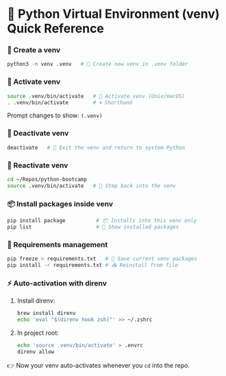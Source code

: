 
# 🐍 Python Virtual Environment (venv) Quick Reference  

### 🌱 Create a venv  
```bash
python3 -m venv .venv   # 🌱 Create new venv in .venv folder
```

### 🚀 Activate venv  
```bash
source .venv/bin/activate   # 🚀 Activate venv (Unix/macOS)
. .venv/bin/activate        # 🌀 Shorthand
```
Prompt changes to show: `(.venv)`  

### 🛑 Deactivate venv  
```bash
deactivate   # 🛑 Exit the venv and return to system Python
```

### 🔄 Reactivate venv  
```bash
cd ~/Repos/python-bootcamp
source .venv/bin/activate   # 🔄 Step back into the venv
```

### 📦 Install packages inside venv  
```bash
pip install package          # 📦 Installs into this venv only
pip list                     # 📃 Show installed packages
```

### 📝 Requirements management  
```bash
pip freeze > requirements.txt   # 📝 Save current venv packages
pip install -r requirements.txt # 📥 Reinstall from file
```

### ⚡ Auto-activation with direnv  
1. Install direnv:  
   ```bash
   brew install direnv
   echo 'eval "$(direnv hook zsh)"' >> ~/.zshrc
   ```  
2. In project root:  
   ```bash
   echo 'source .venv/bin/activate' > .envrc
   direnv allow
   ```  
👉 Now your venv auto-activates whenever you `cd` into the repo.  

